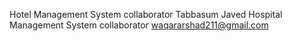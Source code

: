 Hotel Management System
collaborator Tabbasum Javed
Hospital Management System
collaborator waqararshad211@gmail.com
